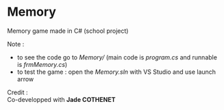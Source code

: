 # Memory
Memory game made in C# (school project)

Note : </br><ul>
<li>to see the code go to <i>Memory/</i> (main code is <i> program.cs</i> and runnable is <i>frmMemory.cs</i>)</li>
<li>to test the game : open the <i>Memory.sln</i> with VS Studio and use launch arrow</li> 
</ul>

Credit : </br>
Co-developped with <b>Jade COTHENET</b>
